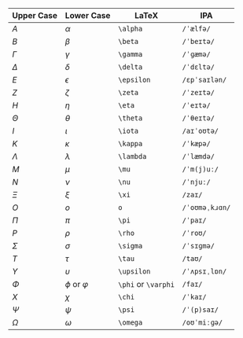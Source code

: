 | Upper Case | Lower Case | LaTeX      | IPA            |
| ---------- | ---------- | ---------- | -------------- |
| $A$        | $\alpha$   | `\alpha`   | `/ˈælfə/`      |
| $B$        | $\beta$    | `\beta`    | `/ˈbeɪtə/`     |
| $\Gamma$   | $\gamma$   | `\gamma`   | `/ˈɡæmə/`      |
| $\Delta$   | $\delta$   | `\delta`   | `/ˈdɛltə/`     |
| $E$        | $\epsilon$ | `\epsilon` | `/ɛpˈsaɪlən/`  |
| $Z$        | $\zeta$    | `\zeta`    | `/ˈzeɪtə/`     |
| $H$        | $\eta$     | `\eta`     | `/ˈeɪtə/`      |
| $\Theta$   | $\theta$   | `\theta`   | `/ˈθeɪtə/`     |
| $I$        | $\iota$    | `\iota`    | `/aɪˈoʊtə/`    |
| $K$        | $\kappa$   | `\kappa`   | `/ˈkæpə/`      |
| $\Lambda$  | $\lambda$  | `\lambda`  | `/ˈlæmdə/`     |
| $M$        | $\mu$      | `\mu`      | `/ˈm(j)uː/`    |
| $N$        | $\nu$      | `\nu`      | `/ˈnjuː/`      |
| $\Xi$      | $\xi$      | `\xi`      | `/zaɪ/`        |
| $O$        | $o$        | `o`        | `/ˈoʊməˌkɹɑn/` |
| $\Pi$      | $\pi$      | `\pi`      | `/ˈpaɪ/`       |
| $P$        | $\rho$     | `\rho`     | `/ˈroʊ/`       |
| $\Sigma$   | $\sigma$   | `\sigma`   | `/ˈsɪɡmə/`     |
| $T$        | $\tau$     | `\tau`     | `/taʊ/`        |
| $\Upsilon$ | $\upsilon$ | `\upsilon` | `/ˈʌpsɪˌlɒn/`  |
| $\Phi$     | $\phi$ or $\varphi$     | `\phi` or `\varphi`    | `/faɪ/`        |
| $X$        | $\chi$     | `\chi`     | `/ˈkaɪ/`       |
| $\Psi$     | $\psi$     | `\psi`     | `/ˈ(p)saɪ/`    |
| $\Omega$   | $\omega$   | `\omega`   | `/oʊˈmiːɡə/`   |


